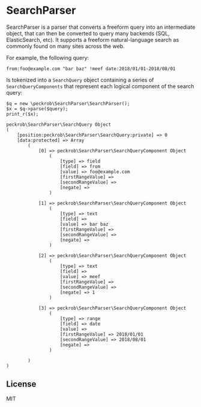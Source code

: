 SearchParser
============
SearchParser is a parser that converts a freeform query into an intermediate object, that can then be converted to query many backends (SQL, ElasticSearch, etc). It supports a freeform natural-language search as commonly found on many sites across the web.

For example, the following query:

```
from:foo@example.com "bar baz" !meef date:2018/01/01-2018/08/01
```

Is tokenized into a `SearchQuery` object containing a series of `SearchQueryComponents` that represent each logical component of the search query:

```
$q = new \peckrob\SearchParser\SearchParser();
$x = $q->parse($query);
print_r($x);

peckrob\SearchParser\SearchQuery Object
(
    [position:peckrob\SearchParser\SearchQuery:private] => 0
    [data:protected] => Array
        (
            [0] => peckrob\SearchParser\SearchQueryComponent Object
                (
                    [type] => field
                    [field] => from
                    [value] => foo@example.com
                    [firstRangeValue] =>
                    [secondRangeValue] =>
                    [negate] =>
                )

            [1] => peckrob\SearchParser\SearchQueryComponent Object
                (
                    [type] => text
                    [field] =>
                    [value] => bar baz
                    [firstRangeValue] =>
                    [secondRangeValue] =>
                    [negate] =>
                )

            [2] => peckrob\SearchParser\SearchQueryComponent Object
                (
                    [type] => text
                    [field] =>
                    [value] => meef
                    [firstRangeValue] =>
                    [secondRangeValue] =>
                    [negate] => 1
                )

            [3] => peckrob\SearchParser\SearchQueryComponent Object
                (
                    [type] => range
                    [field] => date
                    [value] =>
                    [firstRangeValue] => 2018/01/01
                    [secondRangeValue] => 2018/08/01
                    [negate] =>
                )

        )
)
```

## License

MIT
